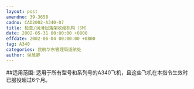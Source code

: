 ```yaml
---
layout: post
amendno: 39-3658
cadno: CAD2002-A340-07
title: 检查/润滑起落架收缩机构（SM）
date: 2002-05-31 00:00:00 +0800
effdate: 2002-06-04 00:00:00 +0800
tag: A340
categories: 民航华东管理局适航处
author: 侯慧卿
---
```


##适用范围:
适用于所有型号和系列号的A340飞机，且这些飞机在本指令生效时已服役超过6个月。

